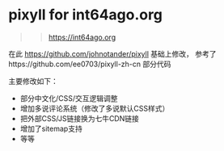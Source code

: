 # pixyll for int64ago.org

 >> https://int64ago.org
 
在此 https://github.com/johnotander/pixyll 基础上修改，
参考了https://github.com/ee0703/pixyll-zh-cn 部分代码

主要修改如下：
- 部分中文化/CSS/交互逻辑调整
- 增加多说评论系统（修改了多说默认CSS样式）
- 把外部CSS/JS链接换为七牛CDN链接
- 增加了sitemap支持
- 等等


